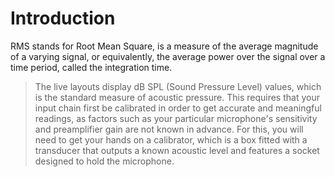# Introduction

<link type="document" target="RMS">RMS</link>
stands for Root Mean <link type="document" target="Square">Square</link>, is a measure of the
average magnitude of a varying signal, or equivalently, the average power over the signal over a
time period, called the integration time.

>The live layouts display dB <link type="document" target="SPL">SPL</link> (Sound
Pressure <link type="document" target="Level">Level</link>) values, which is the standard measure of
acoustic pressure. This requires that your input chain first be calibrated in order to get accurate
and meaningful readings, as factors such as your particular microphone's sensitivity and
preamplifier gain are not known in advance. For this, you will need to get your hands on a
calibrator, which is a box fitted with a transducer that outputs a known acoustic level and features
a socket designed to hold the microphone.


